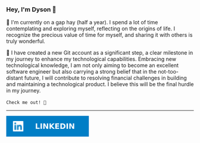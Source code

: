 ### Hey, I'm Dyson 👋

🌱 I'm currently on a gap hay (half a year).
I spend a lot of time contemplating and exploring myself, reflecting on the origins of life. I recognize the precious value of time for myself, and sharing it with others is truly wonderful.

🧩 I have created a new Git account as a significant step, a clear milestone in my journey to enhance my technological capabilities. Embracing new technological knowledge, I am not only aiming to become an excellent software engineer but also carrying a strong belief that in the not-too-distant future, I will contribute to resolving financial challenges in building and maintaining a technological product. I believe this will be the final hurdle in my journey.

`Check me out! 🔭`
***
[![linkedIn](/assets//linkedin.svg)](https://www.linkedin.com/in/csbt7/)
